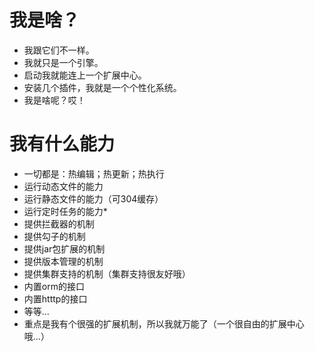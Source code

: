 # 我是啥？
* 我跟它们不一样。
* 我就只是一个引擎。
* 启动我就能连上一个扩展中心。
* 安装几个插件，我就是一个个性化系统。
* 我是啥呢？哎！

# 我有什么能力
* 一切都是：热编辑；热更新；热执行
* 运行动态文件的能力
* 运行静态文件的能力（可304缓存）
* 运行定时任务的能力*
* 提供拦截器的机制
* 提供勾子的机制
* 提供jar包扩展的机制
* 提供版本管理的机制
* 提供集群支持的机制（集群支持很友好哦）
* 内置orm的接口
* 内置htttp的接口
* 等等...
* 重点是我有个很强的扩展机制，所以我就万能了（一个很自由的扩展中心哦...）
